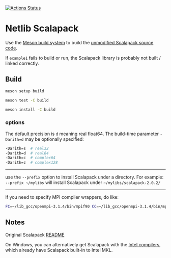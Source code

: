 [![Actions Status](https://github.com/scivision/mumps/workflows/ci/badge.svg)](https://github.com/scivision/mumps/actions)

# Netlib Scalapack

Use the
[Meson build system](https://mesonbuild.com)
to build the
[unmodified Scalapack source code](http://www.netlib.org/scalapack/).

If `example1` fails to build or run, the Scalapack library is probably not built / linked correctly.


## Build


```sh
meson setup build

meson test -C build

meson install -C build
```

### options

The default precision is `d` meaning real float64.
The build-time parameter `-Darith=d` may be optionally specified:

```sh
-Darith=s  # real32
-Darith=d  # real64
-Darith=c  # complex64
-Darith=z  # complex128
```

---

use the `--prefix` option to install Scalapack under a directory.
For example: `--prefix ~/mylibs` will install Scalapack under `~/mylibs/scalapack-2.0.2/`

---

If you need to specify MPI compiler wrappers, do like:

```sh
FC=~/lib_gcc/openmpi-3.1.4/bin/mpif90 CC=~/lib_gcc/openmpi-3.1.4/bin/mpicc meson build
```

## Notes

Original Scalapack [README](./README)

On Windows, you can alternatively get Scalapack with the
[Intel compilers](https://software.intel.com/en-us/qualify-for-free-software),
which already have Scalapack built-in to Intel MKL.
